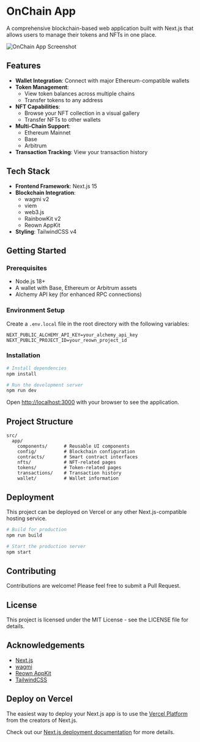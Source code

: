 # OnChain App

A comprehensive blockchain-based web application built with Next.js that allows users to manage their tokens and NFTs in one place.

![OnChain App Screenshot](https://placeholder-for-screenshot.com)

## Features

- **Wallet Integration**: Connect with major Ethereum-compatible wallets
- **Token Management**:
  - View token balances across multiple chains
  - Transfer tokens to any address
- **NFT Capabilities**:
  - Browse your NFT collection in a visual gallery
  - Transfer NFTs to other wallets
- **Multi-Chain Support**:
  - Ethereum Mainnet
  - Base
  - Arbitrum
- **Transaction Tracking**: View your transaction history

## Tech Stack

- **Frontend Framework**: Next.js 15
- **Blockchain Integration**: 
  - wagmi v2
  - viem
  - web3.js
  - RainbowKit v2
  - Reown AppKit
- **Styling**: TailwindCSS v4

## Getting Started

### Prerequisites

- Node.js 18+ 
- A wallet with Base, Ethereum or Arbitrum assets
- Alchemy API key (for enhanced RPC connections)

### Environment Setup

Create a `.env.local` file in the root directory with the following variables:

```
NEXT_PUBLIC_ALCHEMY_API_KEY=your_alchemy_api_key
NEXT_PUBLIC_PROJECT_ID=your_reown_project_id
```

### Installation

```bash
# Install dependencies
npm install

# Run the development server
npm run dev
```

Open [http://localhost:3000](http://localhost:3000) with your browser to see the application.

## Project Structure

```
src/
  app/
    components/      # Reusable UI components
    config/          # Blockchain configuration
    contracts/       # Smart contract interfaces
    nfts/            # NFT-related pages
    tokens/          # Token-related pages
    transactions/    # Transaction history
    wallet/          # Wallet information
```

## Deployment

This project can be deployed on Vercel or any other Next.js-compatible hosting service.

```bash
# Build for production
npm run build

# Start the production server
npm start
```

## Contributing

Contributions are welcome! Please feel free to submit a Pull Request.

## License

This project is licensed under the MIT License - see the LICENSE file for details.

## Acknowledgements

- [Next.js](https://nextjs.org/)
- [wagmi](https://wagmi.sh/)
- [Reown AppKit](https://reown.xyz/appkit)
- [TailwindCSS](https://tailwindcss.com/)

## Deploy on Vercel

The easiest way to deploy your Next.js app is to use the [Vercel Platform](https://vercel.com/new?utm_medium=default-template&filter=next.js&utm_source=create-next-app&utm_campaign=create-next-app-readme) from the creators of Next.js.

Check out our [Next.js deployment documentation](https://nextjs.org/docs/app/building-your-application/deploying) for more details.
